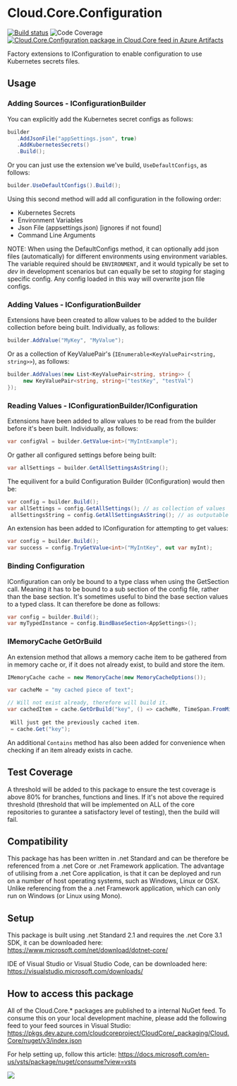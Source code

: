 # **Cloud.Core.Configuration** 
[![Build status](https://dev.azure.com/cloudcoreproject/CloudCore/_apis/build/status/Cloud.Core%20Packages/Cloud.Core.Configuration_Package)](https://dev.azure.com/cloudcoreproject/CloudCore/_build/latest?definitionId=6) ![Code Coverage](https://cloud1core.blob.core.windows.net/codecoveragebadges/Cloud.Core.Configuration-LineCoverage.png) [![Cloud.Core.Configuration package in Cloud.Core feed in Azure Artifacts](https://feeds.dev.azure.com/cloudcoreproject/dfc5e3d0-a562-46fe-8070-7901ac8e64a0/_apis/public/Packaging/Feeds/8949198b-5c74-42af-9d30-e8c462acada6/Packages/e71ddf20-f66a-45da-b672-c32798cf1e51/Badge)](https://dev.azure.com/cloudcoreproject/CloudCore/_packaging?_a=package&feed=8949198b-5c74-42af-9d30-e8c462acada6&package=e71ddf20-f66a-45da-b672-c32798cf1e51&preferRelease=true)

<div id="description">
Factory extensions to IConfiguration to enable configuration to use Kubernetes secrets files.  
</div>

## Usage

### Adding Sources - IConfigurationBuilder

You can explicitly add the Kubernetes secret configs as follows:

```csharp
builder
   .AddJsonFile("appSettings.json", true)
   .AddKubernetesSecrets()
   .Build();
```

Or you can just use the extension we've build, `UseDefaultConfigs`, as follows:

```csharp
builder.UseDefaultConfigs().Build();
```

Using this second method will add all configuration in the following order:

 - Kubernetes Secrets
 - Environment Variables
 - Json File (appsettings.json) [ignores if not found]
 - Command Line Arguments

NOTE: When using the DefaultConfigs method, it can optionally add json files (automatically) for different environments using environment variables.  The variable required
should be `ENVIRONMENT`, and it would typically be set to *dev* in development scenarios but can equally be set to *staging* for staging specific config.  Any config loaded
in this way will overwrite json file configs.

### Adding Values - IConfigurationBuilder

Extensions have been created to allow values to be added to the builder collection before being built.  Individually, as follows:

```csharp
builder.AddValue("MyKey", "MyValue");
```

Or as a collection of KeyValuePair's (`IEnumerable<KeyValuePair<string, string>>`), as follows:

```csharp
builder.AddValues(new List<KeyValuePair<string, string>> {
     new KeyValuePair<string, string>("testKey", "testVal")
});
```

### Reading Values - IConfigurationBuilder/IConfiguration

Extensions have been added to allow values to be read from the builder before it's been built.  Individually, as follows:

```csharp
var configVal = builder.GetValue<int>("MyIntExample");
```

Or gather all configured settings before being built:

```csharp
var allSettings = builder.GetAllSettingsAsString();
```

The equilivent for a build Configuration Builder (IConfiguration) would then be:

```csharp
var config = builder.Build();
var allSettings = config.GetAllSettings(); // as collection of values
 allSettingsString = config.GetAllSettingsAsString(); // as outputable string
```

An extension has been added to IConfiguration for attempting to get values:

```csharp
var config = builder.Build();
var success = config.TryGetValue<int>("MyIntKey", out var myInt);
```

### Binding Configuration

IConfiguration can only be bound to a type class when using the GetSection<T> call.  Meaning it has to be bound to a sub section of the config file, rather than the base section.  It's sometimes useful to bind the base section values to a typed class.  It can therefore be done as follows:

```csharp
var config = builder.Build();
var myTypedInstance = config.BindBaseSection<AppSettings>();
```

### IMemoryCache GetOrBuild

An extension method that allows a memory cache item to be gathered from in memory cache or, if it does not already exist, to build and store the item.

```csharp
IMemoryCache cache = new MemoryCache(new MemoryCacheOptions());

var cacheMe = "my cached piece of text";

// Will not exist already, therefore will build it.
var cachedItem = cache.GetOrBuild("key", () => cacheMe, TimeSpan.FromMinutes(30));
	
 Will just get the previously cached item.
 = cache.Get("key");
```

An additional `Contains` method has also been added for convenience when checking if an item already exists in cache.

## Test Coverage
A threshold will be added to this package to ensure the test coverage is above 80% for branches, functions and lines.  If it's not above the required threshold 
(threshold that will be implemented on ALL of the core repositories to gurantee a satisfactory level of testing), then the build will fail.

## Compatibility
This package has has been written in .net Standard and can be therefore be referenced from a .net Core or .net Framework application. The advantage of utilising from a .net Core application, 
is that it can be deployed and run on a number of host operating systems, such as Windows, Linux or OSX.  Unlike referencing from the a .net Framework application, which can only run on 
Windows (or Linux using Mono).
 
## Setup
This package is built using .net Standard 2.1 and requires the .net Core 3.1 SDK, it can be downloaded here: 
https://www.microsoft.com/net/download/dotnet-core/

IDE of Visual Studio or Visual Studio Code, can be downloaded here:
https://visualstudio.microsoft.com/downloads/

## How to access this package
All of the Cloud.Core.* packages are published to a internal NuGet feed.  To consume this on your local development machine, please add the following feed to your feed sources in Visual Studio:
https://pkgs.dev.azure.com/cloudcoreproject/CloudCore/_packaging/Cloud.Core/nuget/v3/index.json
 
For help setting up, follow this article: https://docs.microsoft.com/en-us/vsts/package/nuget/consume?view=vsts


<img src="https://cloud1core.blob.core.windows.net/icons/cloud_core_small.PNG" />

